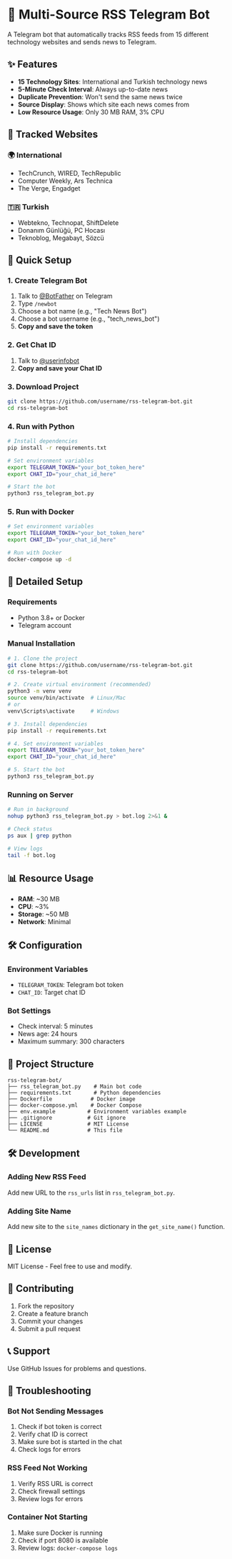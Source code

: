 # 🤖 Multi-Source RSS Telegram Bot

A Telegram bot that automatically tracks RSS feeds from 15 different technology websites and sends news to Telegram.

## ✨ Features

- **15 Technology Sites**: International and Turkish technology news
- **5-Minute Check Interval**: Always up-to-date news
- **Duplicate Prevention**: Won't send the same news twice
- **Source Display**: Shows which site each news comes from
- **Low Resource Usage**: Only 30 MB RAM, 3% CPU

## 📰 Tracked Websites

### 🌍 International
- TechCrunch, WIRED, TechRepublic
- Computer Weekly, Ars Technica
- The Verge, Engadget

### 🇹🇷 Turkish
- Webtekno, Technopat, ShiftDelete
- Donanım Günlüğü, PC Hocası
- Teknoblog, Megabayt, Sözcü

## 🚀 Quick Setup

### 1. Create Telegram Bot
1. Talk to [@BotFather](https://t.me/botfather) on Telegram
2. Type `/newbot`
3. Choose a bot name (e.g., "Tech News Bot")
4. Choose a bot username (e.g., "tech_news_bot")
5. **Copy and save the token**

### 2. Get Chat ID
1. Talk to [@userinfobot](https://t.me/userinfobot)
2. **Copy and save your Chat ID**

### 3. Download Project
```bash
git clone https://github.com/username/rss-telegram-bot.git
cd rss-telegram-bot
```

### 4. Run with Python
```bash
# Install dependencies
pip install -r requirements.txt

# Set environment variables
export TELEGRAM_TOKEN="your_bot_token_here"
export CHAT_ID="your_chat_id_here"

# Start the bot
python3 rss_telegram_bot.py
```

### 5. Run with Docker
```bash
# Set environment variables
export TELEGRAM_TOKEN="your_bot_token_here"
export CHAT_ID="your_chat_id_here"

# Run with Docker
docker-compose up -d
```

## 🔧 Detailed Setup

### Requirements
- Python 3.8+ or Docker
- Telegram account

### Manual Installation
```bash
# 1. Clone the project
git clone https://github.com/username/rss-telegram-bot.git
cd rss-telegram-bot

# 2. Create virtual environment (recommended)
python3 -m venv venv
source venv/bin/activate  # Linux/Mac
# or
venv\Scripts\activate     # Windows

# 3. Install dependencies
pip install -r requirements.txt

# 4. Set environment variables
export TELEGRAM_TOKEN="your_bot_token_here"
export CHAT_ID="your_chat_id_here"

# 5. Start the bot
python3 rss_telegram_bot.py
```

### Running on Server
```bash
# Run in background
nohup python3 rss_telegram_bot.py > bot.log 2>&1 &

# Check status
ps aux | grep python

# View logs
tail -f bot.log
```

## 📊 Resource Usage
- **RAM**: ~30 MB
- **CPU**: ~3%
- **Storage**: ~50 MB
- **Network**: Minimal

## 🛠️ Configuration

### Environment Variables
- `TELEGRAM_TOKEN`: Telegram bot token
- `CHAT_ID`: Target chat ID

### Bot Settings
- Check interval: 5 minutes
- News age: 24 hours
- Maximum summary: 300 characters

## 📁 Project Structure

```
rss-telegram-bot/
├── rss_telegram_bot.py    # Main bot code
├── requirements.txt       # Python dependencies
├── Dockerfile            # Docker image
├── docker-compose.yml    # Docker Compose
├── env.example          # Environment variables example
├── .gitignore           # Git ignore
├── LICENSE              # MIT License
└── README.md            # This file
```

## 🛠️ Development

### Adding New RSS Feed
Add new URL to the `rss_urls` list in `rss_telegram_bot.py`.

### Adding Site Name
Add new site to the `site_names` dictionary in the `get_site_name()` function.

## 📄 License

MIT License - Feel free to use and modify.

## 🤝 Contributing

1. Fork the repository
2. Create a feature branch
3. Commit your changes
4. Submit a pull request

## 📞 Support

Use GitHub Issues for problems and questions.

## 🔧 Troubleshooting

### Bot Not Sending Messages
1. Check if bot token is correct
2. Verify chat ID is correct
3. Make sure bot is started in the chat
4. Check logs for errors

### RSS Feed Not Working
1. Verify RSS URL is correct
2. Check firewall settings
3. Review logs for errors

### Container Not Starting
1. Make sure Docker is running
2. Check if port 8080 is available
3. Review logs: `docker-compose logs`